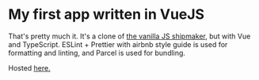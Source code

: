 # My first app written in VueJS

That's pretty much it. It's a clone of [the vanilla JS shipmaker](https://github.com/starchturrets/shipnamegenerator), but with Vue and TypeScript. ESLint + Prettier with airbnb style guide is used for formatting and linting, and Parcel is used for bundling.

Hosted [here.](https://vue-shipname-generator.netlify.com/)
